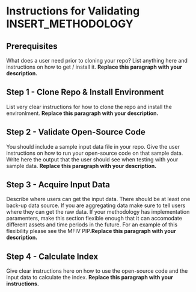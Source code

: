 # Instructions for Validating INSERT_METHODOLOGY

## Prerequisites

What does a user need prior to cloning your repo? List anything here and instructions on how to get / install it. **Replace this paragraph with your description.**

## Step 1 - Clone Repo & Install Environment

List very clear instructions for how to clone the repo and install the environlment. **Replace this paragraph with your description.**

## Step 2 - Validate Open-Source Code

You should include a sample input data file in your repo. Give the user instructions on how to run your open-source code on that sample data. Write here the output that the user should see when testing with your sample data. **Replace this paragraph with your description.**

## Step 3 - Acquire Input Data

Describe where users can get the input data. There should be at least one back-up data source. If you are aggregating data make sure to tell users where they can get the raw data. If your methodology has implementation paramenters, make this section flexible enough that it can accomodate different assets and time periods in the future. For an example of this flexibility please see the MFIV PIP.**Replace this paragraph with your description.**

## Step 4 - Calculate Index

Give clear instructions here on how to use the open-source code and the input data to calculate the index. **Replace this paragraph with your instructions.**